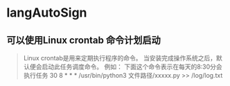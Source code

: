 # langAutoSign
## 可以使用Linux crontab 命令计划启动
> Linux crontab是用来定期执行程序的命令。
> 当安装完成操作系统之后，默认便会启动此任务调度命令。
> 例如：
> 下面这个命令表示在每天的8:30分会执行任务
> 30 8 * * * /usr/bin/python3 文件路径/xxxxx.py >> /log/log.txt